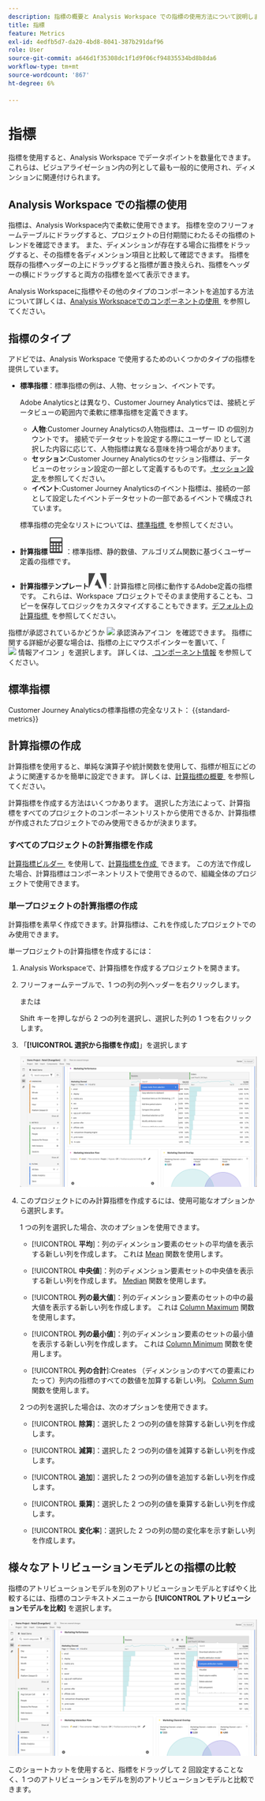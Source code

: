 ```yaml
---
description: 指標の概要と Analysis Workspace での指標の使用方法について説明します。
title: 指標
feature: Metrics
exl-id: 4edfb5d7-da20-4bd8-8041-387b291daf96
role: User
source-git-commit: a646d1f35308dc1f1d9f06cf94835534bd8b8da6
workflow-type: tm+mt
source-wordcount: '867'
ht-degree: 6%

---
```


# 指標

指標を使用すると、Analysis Workspace でデータポイントを数量化できます。これらは、ビジュアライゼーション内の列として最も一般的に使用され、ディメンションに関連付けられます。

## Analysis Workspace での指標の使用

指標は、Analysis Workspace内で柔軟に使用できます。 指標を空のフリーフォームテーブルにドラッグすると、プロジェクトの日付期間にわたるその指標のトレンドを確認できます。 また、ディメンションが存在する場合に指標をドラッグすると、その指標を各ディメンション項目と比較して確認できます。 指標を既存の指標ヘッダーの上にドラッグすると指標が置き換えられ、指標をヘッダーの横にドラッグすると両方の指標を並べて表示できます。

Analysis Workspaceに指標やその他のタイプのコンポーネントを追加する方法について詳しくは、[Analysis Workspaceでのコンポーネントの使用 &#x200B;](/help/components/use-components-in-workspace.md) を参照してください。


## 指標のタイプ

アドビでは、Analysis Workspace で使用するためのいくつかのタイプの指標を提供しています。


* **標準指標**：標準指標の例は、人物、セッション、イベントです。

  Adobe Analyticsとは異なり、Customer Journey Analyticsでは、接続とデータビューの範囲内で柔軟に標準指標を定義できます。

   * **人物**:Customer Journey Analyticsの人物指標は、ユーザー ID の個別カウントです。 接続でデータセットを設定する際にユーザー ID として選択した内容に応じて、人物指標は異なる意味を持つ場合があります。
   * **セッション**:Customer Journey Analyticsのセッション指標は、データビューのセッション設定の一部として定義するものです。 [&#x200B; セッション設定 &#x200B;](/help/data-views/session-settings.md) を参照してください。
   * **イベント**:Customer Journey Analyticsのイベント指標は、接続の一部として設定したイベントデータセットの一部であるイベントで構成されています。

  標準指標の完全なリストについては、[&#x200B; 標準指標 &#x200B;](#standard-metrics) を参照してください。

* **計算指標**![&#x200B; 計算ツール &#x200B;](/help/assets/icons/Calculator.svg)：標準指標、静的数値、アルゴリズム関数に基づくユーザー定義の指標です。

* **計算指標テンプレート**![AdobeLogoSmall](/help/assets/icons/AdobeLogoSmall.svg)：計算指標と同様に動作するAdobe定義の指標です。 これらは、Workspace プロジェクトでそのまま使用することも、コピーを保存してロジックをカスタマイズすることもできます。 [&#x200B; デフォルトの計算指標 &#x200B;](calc-metrics/cm-workflow/../default-calcmetrics.md) を参照してください。

指標が承認されているかどうか ![&#x200B; 承認済みアイコン &#x200B;](https://spectrum.adobe.com/static/icons/ui_18/CheckmarkSize100.svg) を確認できます。 指標に関する詳細が必要な場合は、指標の上にマウスポインターを置いて、「![&#x200B; 情報アイコン &#x200B;](https://spectrum.adobe.com/static/icons/workflow_18/Smock_InfoOutline_18_N.svg)」を選択します。 詳しくは、[&#x200B; コンポーネント情報 &#x200B;](use-components-in-workspace.md#component-info) を参照してください。


## 標準指標

Customer Journey Analyticsの標準指標の完全なリスト：
{{standard-metrics}}


## 計算指標の作成

計算指標を使用すると、単純な演算子や統計関数を使用して、指標が相互にどのように関連するかを簡単に設定できます。 詳しくは、[&#x200B; 計算指標の概要 &#x200B;](/help/components/calc-metrics/calc-metr-overview.md) を参照してください。

計算指標を作成する方法はいくつかあります。 選択した方法によって、計算指標をすべてのプロジェクトのコンポーネントリストから使用できるか、計算指標が作成されたプロジェクトでのみ使用できるかが決まります。

### すべてのプロジェクトの計算指標を作成

[&#x200B; 計算指標ビルダー &#x200B;](/help/components/calc-metrics/cm-workflow/cm-build-metrics.md) を使用して、[&#x200B; 計算指標を作成 &#x200B;](/help/components/calc-metrics/cm-workflow/cm-workflow.md) できます。 この方法で作成した場合、計算指標はコンポーネントリストで使用できるので、組織全体のプロジェクトで使用できます。

### 単一プロジェクトの計算指標の作成

計算指標を素早く作成できます。計算指標は、これを作成したプロジェクトでのみ使用できます。

単一プロジェクトの計算指標を作成するには：

1. Analysis Workspaceで、計算指標を作成するプロジェクトを開きます。

1. フリーフォームテーブルで、1 つの列の列ヘッダーを右クリックします。

   または

   Shift キーを押しながら 2 つの列を選択し、選択した列の 1 つを右クリックします。

1. 「**[!UICONTROL 選択から指標を作成]**」を選択します

   ![&#x200B; 選択範囲から作成を強調表示したWorkspace パネル &#x200B;](assets/create-metric-from-selection.png)

1. このプロジェクトにのみ計算指標を作成するには、使用可能なオプションから選択します。

   1 つの列を選択した場合、次のオプションを使用できます。

   * [!UICONTROL **平均**]：列のディメンション要素のセットの平均値を表示する新しい列を作成します。 これは [Mean](/help/components/calc-metrics/cm-functions.md#mean) 関数を使用します。

   * [!UICONTROL **中央値**]：列のディメンション要素セットの中央値を表示する新しい列を作成します。 [Median](/help/components/calc-metrics/cm-functions.md#median) 関数を使用します。

   * [!UICONTROL **列の最大値**]：列のディメンション要素のセットの中の最大値を表示する新しい列を作成します。 これは [Column Maximum](/help/components/calc-metrics/cm-functions.md#column-maximum) 関数を使用します。

   * [!UICONTROL **列の最小値**]：列のディメンション要素のセットの最小値を表示する新しい列を作成します。 これは [Column Minimum](/help/components/calc-metrics/cm-functions.md#column-minimum) 関数を使用します。

   * [!UICONTROL **列の合計**]:Creates （ディメンションのすべての要素にわたって）列内の指標のすべての数値を加算する新しい列。 [Column Sum](/help/components/calc-metrics/cm-functions.md#column-sum) 関数を使用します。

   2 つの列を選択した場合は、次のオプションを使用できます。

   * [!UICONTROL **除算**]：選択した 2 つの列の値を除算する新しい列を作成します。

   * [!UICONTROL **減算**]：選択した 2 つの列の値を減算する新しい列を作成します。

   * [!UICONTROL **追加**]：選択した 2 つの列の値を追加する新しい列を作成します。

   * [!UICONTROL **乗算**]：選択した 2 つの列の値を乗算する新しい列を作成します。

   * [!UICONTROL **変化率**]：選択した 2 つの列の間の変化率を示す新しい列を作成します。


## 様々なアトリビューションモデルとの指標の比較

指標のアトリビューションモデルを別のアトリビューションモデルとすばやく比較するには、指標のコンテキストメニューから **[!UICONTROL アトリビューションモデルを比較]** を選択します。

![&#x200B; アトリビューションモデルの比較を強調表示したWorkspace パネル &#x200B;](assets/compare-attribution.png)

このショートカットを使用すると、指標をドラッグして 2 回設定することなく、1 つのアトリビューションモデルを別のアトリビューションモデルと比較できます。


